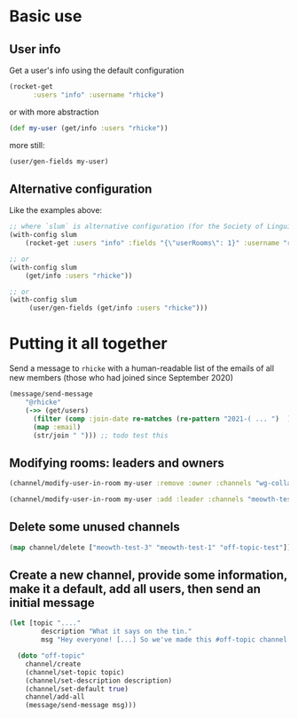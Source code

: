 # Basic use

## User info
Get a user's info using the default configuration
```clojure
(rocket-get
      :users "info" :username "rhicke")
```

or with more abstraction
```clojure
(def my-user (get/info :users "rhicke"))
```

more still:
```clojure
(user/gen-fields my-user)
```

## Alternative configuration
Like the examples above:
```clojure
;; where `slum` is alternative configuration (for the Society of Linguistics Undergraduates at McGill RocketChat at https://chat.slum.club/)
(with-config slum
    (rocket-get :users "info" :fields "{\"userRooms\": 1}" :username "rhicke")

;; or
(with-config slum
	(get/info :users "rhicke"))

;; or
(with-config slum
     (user/gen-fields (get/info :users "rhicke")))
```


# Putting it all together

Send a message to `rhicke` with a human-readable list of the emails of
all new members (those who had joined since September 2020)

```clojure
(message/send-message
	"@rhicke"
	(->> (get/users)
	  (filter (comp :join-date re-matches (re-pattern "2021-( ... ")  ) )) ;; todo: compose all this so it works
	  (map :email)
	  (str/join " "))) ;; todo test this
```

## Modifying rooms: leaders and owners

```clojure
(channel/modify-user-in-room my-user :remove :owner :channels "wg-collab")

(channel/modify-user-in-room my-user :add :leader :channels "meowth-test")
```
## Delete some unused channels
```clojure
(map channel/delete ["meowth-test-3" "meowth-test-1" "off-topic-test"])
```


## Create a new channel, provide some information, make it a default, add all users, then send an initial message

```clojure
(let [topic "...."
        description "What it says on the tin."
        msg "Hey everyone! [...] So we've made this #off-topic channel!  Please use it :smiling_imp: [...]"]

  (doto "off-topic"
    channel/create
    (channel/set-topic topic)
    (channel/set-description description)
    (channel/set-default true)
    channel/add-all
    (message/send-message msg)))
```
